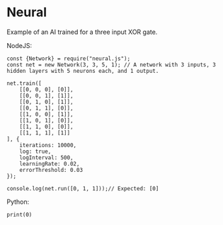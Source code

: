 # Neural

Example of an AI trained for a three input XOR gate.

NodeJS:
```JS
const {Network} = require("neural.js");
const net = new Network(3, 3, 5, 1); // A network with 3 inputs, 3 hidden layers with 5 neurons each, and 1 output.

net.train([
    [[0, 0, 0], [0]],
    [[0, 0, 1], [1]],
    [[0, 1, 0], [1]],
    [[0, 1, 1], [0]],
    [[1, 0, 0], [1]],
    [[1, 0, 1], [0]],
    [[1, 1, 0], [0]],
    [[1, 1, 1], [1]]
], {
    iterations: 10000,
    log: true,
    logInterval: 500,
    learningRate: 0.02,
    errorThreshold: 0.03
});

console.log(net.run([0, 1, 1]));// Expected: [0]
```

Python:
```PY
print(0)
```
